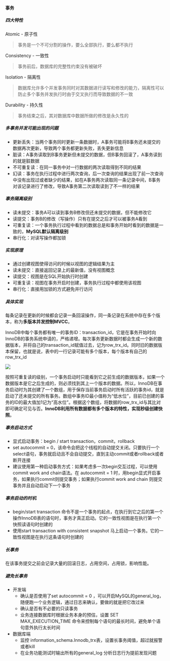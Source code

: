 #### 事务

##### 四大特性

Atomic - 原子性

> 事务是一个不可分割的操作，要么全部执行，要么都不执行

Consistency - 一致性

> 事务前后，数据库的完整性约束没有被破坏

Isolation - 隔离性

> 数据库允许多个并发事务同时对其数据进行读写和修改的能力，隔离性可以防止多个事务并发执行时由于交叉执行而导致数据的不一致

Durability - 持久性

> 事务结束之后，其对数据库中数据所做的修改是永久性的

##### 多事务并发可能出现的问题

- 更新丢失：当两个事务同时更新一条数据时，A事务可能将B事务还未提交的数据再次更新，导致两个事务都更新失败，丢失更新信息
- 脏读：A事务读取到B事务更新但未提交的数据，但B事务回滚了，A事务读到的就是脏数据
- 不可重复读：在同一事务中对一行数据的两次读取得到不同的结果
- 幻读：事务在执行过程中进行两次查询，后一次查询的结果出现了前一次查询中没有出现过或者缺少的结果，如在A事务两次读取同一条记录中间，B事务对该记录进行了修改，导致A事务第二次读取读到了不一样的结果

##### 事务隔离级别

- 读未提交：事务A可以读到事务B修改但还未提交的数据，但不能修改它
- 读提交：事务B的修改（写操作）只有在提交之后才可以被事务A看到
- 可重复读：一个事务执行过程中看到的数据总是和事务开始时看到的数据是一致的，**MySQL默认隔离级别**
- 串行化：对读写操作都加锁

##### 实现原理

- 通过创建视图使得访问的时候以视图的逻辑结果为主
- 读未提交：直接返回记录上的最新值，没有视图概念
- 读提交：视图是在SQL开始执行时创建
- 可重复读：视图在事务开启时创建，事务执行过程中都使用该视图
- 串行化：直接用加锁的方式避免并行访问

##### 具体实现

每条记录在更新的时候都会记录一条回滚操作，同一条记录在系统中存在多个版本，称为**多版本并发控制MVCC**。

InnoDB中每个事务都有唯一的事务ID：transaction_id，它是在事务开始时向InnoDB的事务系统申请的，严格递增。每次事务更新数据时都会生成一个新的数据版本，并将自己的transaction_id赋值过去，记为row_trx_id。同时旧的数据版本保留，也就是说，表中的一行记录可能有多个版本，每个版本有自己的row_trx_id

![](<https://user-images.githubusercontent.com/34979747/69492288-9cd43100-0edb-11ea-94f2-7d00df7bf796.png>)

按照可重复读的级别，一个事务启动时只能看到它之前生成的数据版本，如果一个数据版本是它之后生成的，则必须找到其上一个版本的数据。所以，InnoDB在事务启动时为其创建了一个数组，用于保存当前事务启动时所有活跃的事务id，就是启动了还未提交的所有事务。数组中事务ID最小值称为“低水位”，目前已创建的事务的ID的最大值加1记为“高水位”。根据这个数组，将数据的row_trx_id与其比对即可确定可见与否。**InnoDB利用所有数据都有多个版本的特性，实现秒级创建快照**。

##### 事务启动方式

- 显式启动事务：begin / start transaction，commit，rollback
- set autocommit = 0，该命令会把这个线程的自动提交关闭。只要执行一个select语句，事务就启动且不会自动提交，直到主动commit或者rollback或者断开连接
- 建议使用第一种启动事务方式：如果考虑多一次begin交互过程，可以使用commit work and chain语法。在 autocommit = 1 时，用begin显式开启事务，如果执行commit则提交事务；如果执行commit work and chain 则提交事务并且自动启动下一个事务

##### 事务启动的时机

- begin/start transaction 命令不是一个事务的起点，在执行到它之后的第一个操作InnoDB表的语句时，事务才真正启动。它的一致性视图是在执行第一个快照读语句时创建的
- 使用start transaction with consistent snapshot 马上启动一个事务。它的一致性视图是在执行这条语句时创建的

##### 长事务

在该事务提交之前会记录大量的回滚日志，占用空间，占用锁，影响性能。

##### 避免长事务

- 开发端
  - 确认是否使用了set autocommit = 0 ，可以开启MySQL的general_log，随便跑一个业务逻辑，通过日志来确认，要做的就是把它改过来
  - 确认是否有不必要的只读事务
  - 业务连接数据库时根据业务本身的预估，设置 SET MAX_EXECUTION_TIME 命令来控制每个语句的最长时间，避免单个语句意外执行太长时间
- 数据库端
  - 监控 information_schema.Innodb_trx表，设置长事务阈值，超过就报警或者kill
  - 在业务功能测试时输出所有的general_log 分析日志行为提前发现问题

